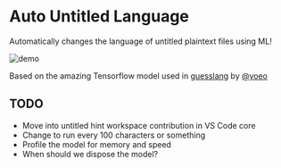 # Auto Untitled Language

Automatically changes the language of untitled plaintext files using ML!

![demo](https://user-images.githubusercontent.com/2644648/112088681-7d8bf900-8b4d-11eb-8dd9-daff3dbdd4b3.gif)

Based on the amazing Tensorflow model used in [guesslang](https://github.com/yoeo/guesslang) by [@yoeo](https://github.com/yoeo)

## TODO

* Move into untitled hint workspace contribution in VS Code core
* Change to run every 100 characters or something
* Profile the model for memory and speed
* When should we dispose the model?
